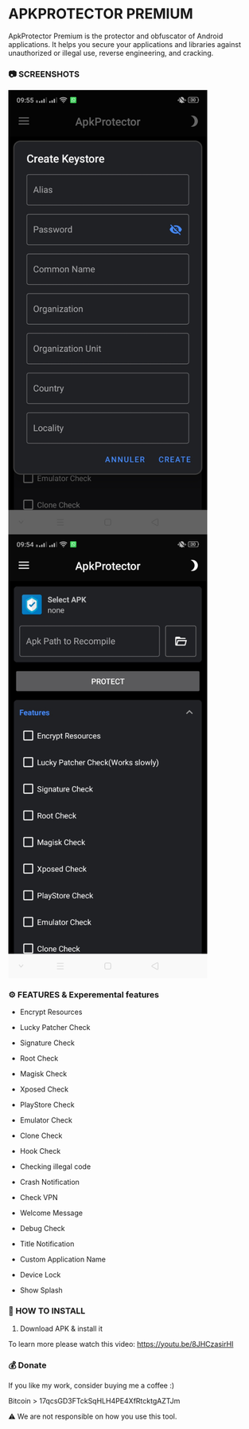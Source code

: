 # APKPROTECTOR PREMIUM
ApkProtector Premium is the protector and obfuscator of Android applications. It helps you secure your applications and libraries against unauthorized or illegal use, reverse engineering, and cracking.

### 📷 SCREENSHOTS

<img src="Screenshots/Functions.jpeg" width=400 align="center">
<img src="Screenshots/Sign.jpeg" width=400 align="center">

### ⚙️ FEATURES & Experemental features

* Encrypt Resources
* Lucky Patcher Check
* Signature Check
* Root Check
* Magisk Check
* Xposed Check
* PlayStore Check
* Emulator Check
* Clone Check
* Hook Check
* Checking illegal code
* Crash Notification
* Check VPN
* Welcome Message
* Debug Check
* Title Notification
* Custom Application Name

* Device Lock
* Show Splash

### 📖 HOW TO INSTALL

1. Download APK & install it

To learn more please watch this video: https://youtu.be/8JHCzasirHI

### 💰 Donate

If you like my work, consider buying me a coffee :)

Bitcoin > 17qcsGD3FTckSqHLH4PE4XfRtcktgAZTJm

⚠️ We are not responsible on how you use this tool. 
